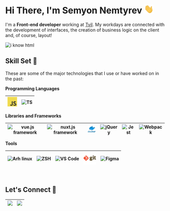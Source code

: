 
<h1>Hi There, I'm Semyon Nemtyrev <img  src="https://raw.githubusercontent.com/ABSphreak/ABSphreak/master/gifs/Hi.gif" width="30px"></h1>

I'm a **Front-end developer** working at [Tvil](https://tvil.ru/). My workdays are connected with the development of interfaces, the creation of business logic on the client and, of course, layout!

<img width="500" height="600" alt="i know html" src="https://i.pinimg.com/736x/f4/b3/f3/f4b3f3f0d59c720a032cde1b27862c9c.jpg" />


## Skill Set :muscle:

These are some of the major technologies that I use or have worked on in the past:

**Programming Languages**

<img alt="JS" title="JavaScript" width="30px" src="https://raw.githubusercontent.com/github/explore/master/topics/javascript/javascript.png">|<img alt="TS" title="Typescript" width="40px" src="https://github.com/Batyodie/Batyodie/assets/61266300/2b985be0-acaf-4f11-984a-79443fa54321">
|--|--|

**Libraries and Frameworks**

<img title="Vue" alt="vue.js framework" width="40px" src="https://www.vectorlogo.zone/logos/vuejs/vuejs-icon.svg">|<img title="Nuxt" alt="nuxt.js framework" width="40px" src="https://www.vectorlogo.zone/logos/nuxtjs/nuxtjs-icon.svg">|<img title="Docker" alt="Docker" width="40px" src="https://raw.githubusercontent.com/github/explore/master/topics/docker/docker.png">|<img title="jQuery" alt="jQuery" width="40px" src="https://www.vectorlogo.zone/logos/jquery/jquery-icon.svg">|<img title="Jest" alt="Jest" width="40px" src="https://www.vectorlogo.zone/logos/jestjsio/jestjsio-icon.svg">|<img title="Webpack" alt="Webpack" width="40px" src="https://www.vectorlogo.zone/logos/js_webpack/js_webpack-icon.svg">
|--|--|--|--|--|--|

**Tools**

<img title="Arh linux" alt="Arh linux" width="40px" src="https://www.vectorlogo.zone/logos/archlinux/archlinux-icon.svg">|<img title="ZSH" alt="ZSH" width="40px" src="https://s3.amazonaws.com/ohmyzsh/oh-my-zsh-logo.png">|<img title="VS Code" alt="VS Code" width="40px" src="https://img.icons8.com/fluent/48/000000/visual-studio-code-2019.png">|<img title="git" alt="git" width="40px" src="https://raw.githubusercontent.com/github/explore/master/topics/git/git.png">|<img title="Figma" alt="Figma" width="40px" src="https://www.vectorlogo.zone/logos/figma/figma-icon.svg">
|--|--|--|--|--|
<br>


## Let's Connect :handshake:

<a href="https://www.linkedin.com/in/semen-nemtirev-7a6851207/"><img src="https://cdn2.iconfinder.com/data/icons/social-media-2285/512/1_Linkedin_unofficial_colored_svg-128.png" width="40"></a>|<a href="https://t.me/Batyodie"><img src="https://www.vectorlogo.zone/logos/telegram/telegram-icon.svg" width="40"></a>
|--|--|
